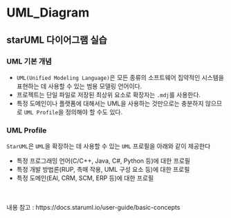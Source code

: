 # UML_Diagram

## starUML 다이어그램 실습

### UML 기본 개념
* `UML(Unified Modeling Language)`은 모든 종류의 소프트웨어 집약적인 시스템을 표현하는 데 사용할 수 있는 범용 모델링 언어이다. 
* 프로젝트는 단일 파일로 저장된 최상위 요소로 확장자는 `.mdj`를 사용한다.
* 특정 도메인이나 플랫폼에 대해서는 UML을 사용하는 것만으로는 충분하지 않으므로 `UML Profile`을 정의해야 할 수도 있다.

### UML Profile
`StarUML`은 `UML`을 확장하는 데 사용할 수 있는 `UML` 프로필을 아래와 같이 제공한다
* 특정 프로그래밍 언어(C/C++, Java, C#, Python 등)에 대한 프로필
* 특정 개발 방법론(RUP, 촉매 작용, UML 구성 요소 등)에 대한 프로필
* 특정 도메인(EAI, CRM, SCM, ERP 등)에 대한 프로필

<br>
<br>
내용 참고 : https://docs.staruml.io/user-guide/basic-concepts
